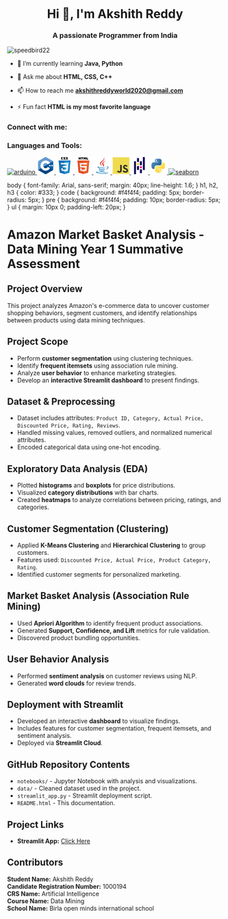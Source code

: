 <h1 align="center">Hi 👋, I'm Akshith Reddy</h1>
<h3 align="center">A passionate Programmer from India</h3>

<p align="left"> <img src="https://komarev.com/ghpvc/?username=speedbird22&label=Profile%20views&color=0e75b6&style=flat" alt="speedbird22" /> </p>

- 🌱 I’m currently learning **Java, Python**

- 💬 Ask me about **HTML, CSS, C++**

- 📫 How to reach me **akshithreddyworld2020@gmail.com**

- ⚡ Fun fact **HTML is my most favorite language**

<h3 align="left">Connect with me:</h3>
<p align="left">
</p>

<h3 align="left">Languages and Tools:</h3>
<p align="left"> <a href="https://www.arduino.cc/" target="_blank" rel="noreferrer"> <img src="https://cdn.worldvectorlogo.com/logos/arduino-1.svg" alt="arduino" width="40" height="40"/> </a> <a href="https://www.w3schools.com/cpp/" target="_blank" rel="noreferrer"> <img src="https://raw.githubusercontent.com/devicons/devicon/master/icons/cplusplus/cplusplus-original.svg" alt="cplusplus" width="40" height="40"/> </a> <a href="https://www.w3schools.com/css/" target="_blank" rel="noreferrer"> <img src="https://raw.githubusercontent.com/devicons/devicon/master/icons/css3/css3-original-wordmark.svg" alt="css3" width="40" height="40"/> </a> <a href="https://www.w3.org/html/" target="_blank" rel="noreferrer"> <img src="https://raw.githubusercontent.com/devicons/devicon/master/icons/html5/html5-original-wordmark.svg" alt="html5" width="40" height="40"/> </a> <a href="https://www.java.com" target="_blank" rel="noreferrer"> <img src="https://raw.githubusercontent.com/devicons/devicon/master/icons/java/java-original.svg" alt="java" width="40" height="40"/> </a> <a href="https://developer.mozilla.org/en-US/docs/Web/JavaScript" target="_blank" rel="noreferrer"> <img src="https://raw.githubusercontent.com/devicons/devicon/master/icons/javascript/javascript-original.svg" alt="javascript" width="40" height="40"/> </a> <a href="https://pandas.pydata.org/" target="_blank" rel="noreferrer"> <img src="https://raw.githubusercontent.com/devicons/devicon/2ae2a900d2f041da66e950e4d48052658d850630/icons/pandas/pandas-original.svg" alt="pandas" width="40" height="40"/> </a> <a href="https://www.python.org" target="_blank" rel="noreferrer"> <img src="https://raw.githubusercontent.com/devicons/devicon/master/icons/python/python-original.svg" alt="python" width="40" height="40"/> </a> <a href="https://seaborn.pydata.org/" target="_blank" rel="noreferrer"> <img src="https://seaborn.pydata.org/_images/logo-mark-lightbg.svg" alt="seaborn" width="40" height="40"/> </a> </p>



<!DOCTYPE html>
<html>
<head>
    body {
            font-family: Arial, sans-serif;
            margin: 40px;
            line-height: 1.6;
        }
        h1, h2, h3 {
            color: #333;
        }
        code {
            background: #f4f4f4;
            padding: 5px;
            border-radius: 5px;
        }
        pre {
            background: #f4f4f4;
            padding: 10px;
            border-radius: 5px;
        }
        ul {
            margin: 10px 0;
            padding-left: 20px;
        }
    </style>
</head>

    
<body>
    <h1>Amazon Market Basket Analysis - Data Mining Year 1 Summative Assessment</h1>
        <h2>Project Overview</h2>
    <p>This project analyzes Amazon's e-commerce data to uncover customer shopping behaviors, segment customers, and identify relationships between products using data mining techniques.</p>
        <h2>Project Scope</h2>
    <ul>
        <li>Perform <strong>customer segmentation</strong> using clustering techniques.</li>
        <li>Identify <strong>frequent itemsets</strong> using association rule mining.</li>
        <li>Analyze <strong>user behavior</strong> to enhance marketing strategies.</li>
        <li>Develop an <strong>interactive Streamlit dashboard</strong> to present findings.</li>
    </ul>

   <h2>Dataset & Preprocessing</h2>
    <ul>
        <li>Dataset includes attributes: <code>Product ID, Category, Actual Price, Discounted Price, Rating, Reviews</code>.</li>
        <li>Handled missing values, removed outliers, and normalized numerical attributes.</li>
        <li>Encoded categorical data using one-hot encoding.</li>
    </ul>

  <h2>Exploratory Data Analysis (EDA)</h2>
  <ul>
        <li>Plotted <strong>histograms</strong> and <strong>boxplots</strong> for price distributions.</li>
        <li>Visualized <strong>category distributions</strong> with bar charts.</li>
        <li>Created <strong>heatmaps</strong> to analyze correlations between pricing, ratings, and categories.</li>
    </ul>

<h2>Customer Segmentation (Clustering)</h2>
    <ul>
        <li>Applied <strong>K-Means Clustering</strong> and <strong>Hierarchical Clustering</strong> to group customers.</li>
        <li>Features used: <code>Discounted Price, Actual Price, Product Category, Rating</code>.</li>
        <li>Identified customer segments for personalized marketing.</li>
    </ul>

 <h2>Market Basket Analysis (Association Rule Mining)</h2>
    <ul>
        <li>Used <strong>Apriori Algorithm</strong> to identify frequent product associations.</li>
        <li>Generated <strong>Support, Confidence, and Lift</strong> metrics for rule validation.</li>
        <li>Discovered product bundling opportunities.</li>
    </ul>

  <h2>User Behavior Analysis</h2>
    <ul>
        <li>Performed <strong>sentiment analysis</strong> on customer reviews using NLP.</li>
        <li>Generated <strong>word clouds</strong> for review trends.</li>
    </ul>

 <h2>Deployment with Streamlit</h2>
    <ul>
        <li>Developed an interactive <strong>dashboard</strong> to visualize findings.</li>
        <li>Includes features for customer segmentation, frequent itemsets, and sentiment analysis.</li>
        <li>Deployed via <strong>Streamlit Cloud</strong>.</li>
    </ul>

  <h2>GitHub Repository Contents</h2>
    <ul>
        <li><code>notebooks/</code> - Jupyter Notebook with analysis and visualizations.</li>
        <li><code>data/</code> - Cleaned dataset used in the project.</li>
        <li><code>streamlit_app.py</code> - Streamlit deployment script.</li>
        <li><code>README.html</code> - This documentation.</li>
    </ul>


  <h2>Project Links</h2>
    <ul>
       
<li><strong>Streamlit App:</strong> <a href="https://unit-5-sa-1000194-4bfsjz8v9jdtamphjwz4co.streamlit.app/">Click Here</a></li>
    </ul>

  <h2>Contributors</h2>
    <p><strong>Student Name:</strong> Akshith Reddy<br>
    <strong>Candidate Registration Number:</strong> 1000194<br>
    <strong>CRS Name:</strong> Artificial Intelligence<br>
    <strong>Course Name:</strong> Data Mining<br>
    <strong>School Name:</strong> Birla open minds international school</p>
</body>
</html>

